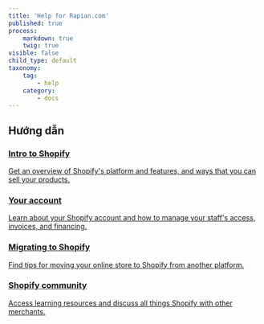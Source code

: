 ```yaml
---
title: 'Help for Rapian.com'
published: true
process:
    markdown: true
    twig: true
visible: false
child_type: default
taxonomy:
    tag:
        - help
    category:
        - docs
---
```


<div class="manual-section">
   <div class="section-heading section-heading--flairless">
      <h2 class="section-heading__heading heading--1 ">Hướng dẫn</h2>
   </div>
   <div class="grid-container grid-container--halves">
      <div class="marketing-bullet grid-item grid-4">
         <a href="/manual/intro-to-shopify/" class="manual-topic">
            <div class="marketing-bullet__content-wrapper">
               <h3 class="heading--4">Intro to Shopify</h3>
               <p class="marketing-bullet__content">Get an overview of Shopify's platform and features, and ways that you can sell your products.</p>
            </div>
         </a>
      </div>
      <div class="marketing-bullet grid-item grid-4">
         <a href="/manual/your-account/" class="manual-topic">
            <div class="marketing-bullet__content-wrapper">
               <h3 class="heading--4">Your account</h3>
               <p class="marketing-bullet__content">Learn about your Shopify account and how to manage your staff's access, invoices, and financing.</p>
            </div>
         </a>
      </div>
      <div class="marketing-bullet grid-item grid-4">
         <a href="/manual/migrating-to-shopify/" class="manual-topic">
            <div class="marketing-bullet__content-wrapper">
               <h3 class="heading--4">Migrating to Shopify</h3>
               <p class="marketing-bullet__content">Find tips for moving your online store to Shopify from another platform.</p>
            </div>
         </a>
      </div>
      <div class="marketing-bullet grid-item grid-4">
         <a href="/manual/community/" class="manual-topic">
            <div class="marketing-bullet__content-wrapper">
               <h3 class="heading--4">Shopify community</h3>
               <p class="marketing-bullet__content">Access learning resources and discuss all things Shopify with other merchants.</p>
            </div>
         </a>
      </div>
   </div>
</div>
